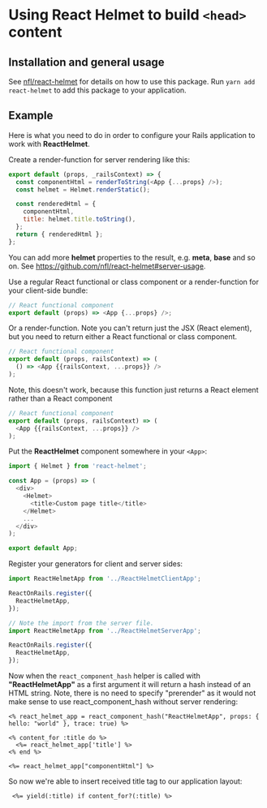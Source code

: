 # Using React Helmet to build `<head>` content

## Installation and general usage

See [nfl/react-helmet](https://github.com/nfl/react-helmet) for details on how to use this package.
Run `yarn add react-helmet` to add this package to your application.

## Example

Here is what you need to do in order to configure your Rails application to work with **ReactHelmet**.

Create a render-function for server rendering like this:

```javascript
export default (props, _railsContext) => {
  const componentHtml = renderToString(<App {...props} />);
  const helmet = Helmet.renderStatic();

  const renderedHtml = {
    componentHtml,
    title: helmet.title.toString(),
  };
  return { renderedHtml };
};
```

You can add more **helmet** properties to the result, e.g. **meta**, **base** and so on. See https://github.com/nfl/react-helmet#server-usage.

Use a regular React functional or class component or a render-function for your client-side bundle:

```javascript
// React functional component
export default (props) => <App {...props} />;
```

Or a render-function. Note you can't return just the JSX (React element), but you need to return
either a React functional or class component.

```javascript
// React functional component
export default (props, railsContext) => (
  () => <App {{railsContext, ...props}} />
);
```

Note, this doesn't work, because this function just returns a React element rather than a React component

```javascript
// React functional component
export default (props, railsContext) => (
  <App {{railsContext, ...props}} />
);
```

Put the **ReactHelmet** component somewhere in your `<App>`:

```javascript
import { Helmet } from 'react-helmet';

const App = (props) => (
  <div>
    <Helmet>
      <title>Custom page title</title>
    </Helmet>
    ...
  </div>
);

export default App;
```

Register your generators for client and server sides:

```javascript
import ReactHelmetApp from '../ReactHelmetClientApp';

ReactOnRails.register({
  ReactHelmetApp,
});
```

```javascript
// Note the import from the server file.
import ReactHelmetApp from '../ReactHelmetServerApp';

ReactOnRails.register({
  ReactHelmetApp,
});
```

Now when the `react_component_hash` helper is called with **"ReactHelmetApp"** as a first argument it
will return a hash instead of an HTML string. Note, there is no need to specify "prerender" as it would not
make sense to use react_component_hash without server rendering:

```erb
<% react_helmet_app = react_component_hash("ReactHelmetApp", props: { hello: "world" }, trace: true) %>

<% content_for :title do %>
  <%= react_helmet_app['title'] %>
<% end %>

<%= react_helmet_app["componentHtml"] %>
```

So now we're able to insert received title tag to our application layout:

```erb
 <%= yield(:title) if content_for?(:title) %>
```
